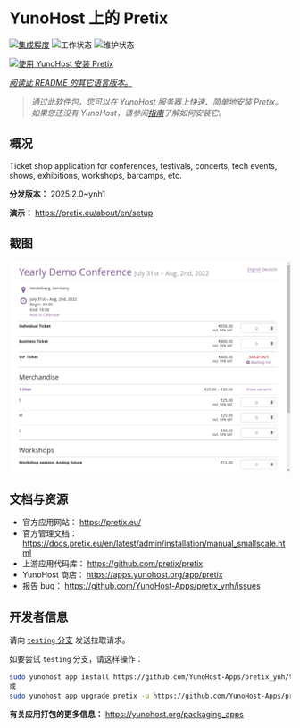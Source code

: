 <!--
注意：此 README 由 <https://github.com/YunoHost/apps/tree/master/tools/readme_generator> 自动生成
请勿手动编辑。
-->

# YunoHost 上的 Pretix

[![集成程度](https://apps.yunohost.org/badge/integration/pretix)](https://ci-apps.yunohost.org/ci/apps/pretix/)
![工作状态](https://apps.yunohost.org/badge/state/pretix)
![维护状态](https://apps.yunohost.org/badge/maintained/pretix)

[![使用 YunoHost 安装 Pretix](https://install-app.yunohost.org/install-with-yunohost.svg)](https://install-app.yunohost.org/?app=pretix)

*[阅读此 README 的其它语言版本。](./ALL_README.md)*

> *通过此软件包，您可以在 YunoHost 服务器上快速、简单地安装 Pretix。*  
> *如果您还没有 YunoHost，请参阅[指南](https://yunohost.org/install)了解如何安装它。*

## 概况

Ticket shop application for conferences, festivals, concerts, tech events, shows, exhibitions, workshops, barcamps, etc.

**分发版本：** 2025.2.0~ynh1

**演示：** <https://pretix.eu/about/en/setup>

## 截图

![Pretix 的截图](./doc/screenshots/screenshot.png)

## 文档与资源

- 官方应用网站： <https://pretix.eu/>
- 官方管理文档： <https://docs.pretix.eu/en/latest/admin/installation/manual_smallscale.html>
- 上游应用代码库： <https://github.com/pretix/pretix>
- YunoHost 商店： <https://apps.yunohost.org/app/pretix>
- 报告 bug： <https://github.com/YunoHost-Apps/pretix_ynh/issues>

## 开发者信息

请向 [`testing` 分支](https://github.com/YunoHost-Apps/pretix_ynh/tree/testing) 发送拉取请求。

如要尝试 `testing` 分支，请这样操作：

```bash
sudo yunohost app install https://github.com/YunoHost-Apps/pretix_ynh/tree/testing --debug
或
sudo yunohost app upgrade pretix -u https://github.com/YunoHost-Apps/pretix_ynh/tree/testing --debug
```

**有关应用打包的更多信息：** <https://yunohost.org/packaging_apps>
